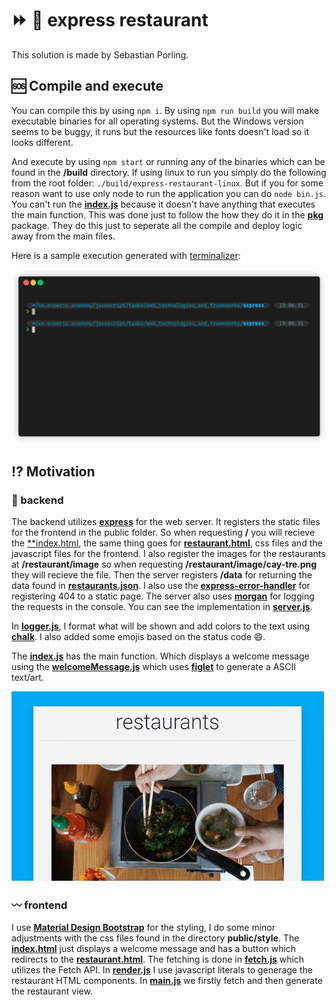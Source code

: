# :fast_forward: :fork_and_knife: express restaurant

This solution is made by Sebastian Porling.

## :sos: Compile and execute

You can compile this by using `npm i`. By using `npm run build` you will make executable binaries for all operating systems. But the Windows version seems to be buggy, it runs but the resources like fonts doesn't load so it looks different.

And execute by using `npm start` or running any of the binaries which can be found in the **/build** directory. If using linux to run you simply do the following from the root folder: `./build/express-restaurant-linux`. But if you for some reason want to use only node to run the application you can do `node bin.js`. You can't run the [**index.js**](./index.js) because it doesn't have anything that executes the main function. This was done just to follow the how they do it in the [**pkg**](https://www.npmjs.com/package/pkg) package. They do this just to seperate all the compile and deploy logic away from the main files.

Here is a sample execution generated with [terminalizer](https://terminalizer.com/):

![Sample execution](./sample-execution.gif)

## :interrobang: Motivation

### :trident: backend

The backend utilizes [**express**](https://www.npmjs.com/package/express) for the web server. It registers the static files for the frontend in the public folder. So when requesting **/** you will recieve the [**index.html](./public/index.html), the same thing goes for [**restaurant.html**](./public/restaurant.html), css files and the javascript files for the frontend. I also register the images for the restaurants at **/restaurant/image** so when requesting **/restaurant/image/cay-tre.png** they will recieve the file. Then the server registers **/data** for returning the data found in [**restaurants.json**](./data/restaurants.js). I also use the [**express-error-handler**](https://www.npmjs.com/package/express-error-handler) for registering 404 to a static page. The server also uses [**morgan**](https://www.npmjs.com/package/morgan) for logging the requests in the console. You can see the implementation in [**server.js**](./modules/server.js).

In [**logger.js**](./modules/logger.js), I format what will be shown and add colors to the text using [**chalk**](https://www.npmjs.com/package/chalk). I also added some emojis based on the status code :smile:.

The [**index.js**](./index.js) has the main function. Which displays a welcome message using the [**welcomeMessage.js**](./modules/welcomeMessage.js) which uses [**figlet**](https://www.npmjs.com/package/figlet) to generate a ASCII text/art.

![Restaurant Page](./restaurant-page.gif)

### :wavy_dash: frontend

I use [**Material Design Bootstrap**](https://fezvrasta.github.io/bootstrap-material-design/) for the styling, I do some minor adjustments with the css files found in the directory **public/style**.
The [**index.html**](./public/index.html) just displays a welcome message and has a button which redirects to the [**restaurant.html**](./public/restaurant.html). The fetching is done in [**fetch.js**](./public/js/fetch.js) which utilizes the Fetch API. In [**render.js**](./public/js/render.js) I use javascript literals to generage the restaurant HTML components. In [**main.js**](./public/js/main.js) we firstly fetch and then generate the restaurant view.
